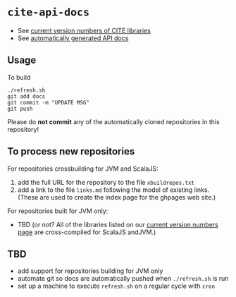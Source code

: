 # `cite-api-docs`

- See [current version numbers of CITE libraries](https://github.com/cite-architecture/current-library-versions)
- See [automatically generated API docs](https://cite-architecture.github.io/cite-api-docs)

## Usage

To build

    ./refresh.sh
    git add docs
    git commit -m "UPDATE MSG"
    git push

Please do **not commit** any of the automatically cloned repositories in this repository!


## To process new repositories

For repositories crossbuilding for JVM and ScalaJS:

1. add the full URL for the repository to the file `xbuildrepos.txt`
2. add a link to the file `links.md` following the model of existing links.  (These are used to create the index page for the ghpages web site.)

For repositories built for JVM only:

- TBD (or not?  All of the libraries listed on our [current version numbers page](https://github.com/cite-architecture/current-library-versions) are cross-compiled for ScalaJS andJVM.)

## TBD

- add support for repositories building for JVM only
- automate git so docs are automatically pushed when `./refresh.sh` is run
- set up a machine to execute `refresh.sh` on a regular cycle with `cron`

